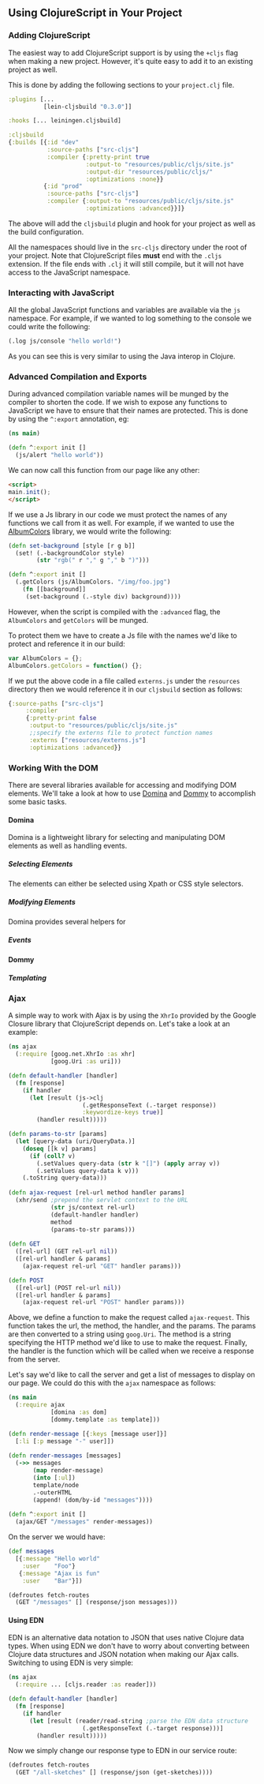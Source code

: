 ## Using ClojureScript in Your Project

### Adding ClojureScript

The easiest way to add ClojureScript support is by using the `+cljs` flag when making a new project. However, it's quite easy to add it to an existing project as well.

This is done by adding the following sections to your `project.clj` file.

```clojure
:plugins [...
          [lein-cljsbuild "0.3.0"]]  

:hooks [... leiningen.cljsbuild]

:cljsbuild
{:builds [{:id "dev"
           :source-paths ["src-cljs"] 
           :compiler {:pretty-print true 
                      :output-to "resources/public/cljs/site.js"
                      :output-dir "resources/public/cljs/"                         
                      :optimizations :none}}             
          {:id "prod"
           :source-paths ["src-cljs"] 
           :compiler {:output-to "resources/public/cljs/site.js"
                      :optimizations :advanced}}]}   
```

The above will add the `cljsbuild` plugin and hook for your project as well as the build configuration.

All the namespaces should live in the `src-cljs` directory under the root of your project. Note that ClojureScript files **must** end with the `.cljs` extension. If the file ends with `.clj` it will still compile, but it will not have access to the JavaScript namespace.

### Interacting with JavaScript

All the global JavaScript functions and variables are available via the `js` namespace. For example, if we wanted to log something to the console we could write the following:

```clojure
(.log js/console "hello world!")
```

As you can see this is very similar to using the Java interop in Clojure.

### Advanced Compilation and Exports

During advanced compilation variable names will be munged by the compiler to shorten the code. If we wish to expose any functions to JavaScript we have to ensure that their names are protected. This is done by using the `^:export` annotation, eg:

```clojure
(ns main)

(defn ^:export init []
  (js/alert "hello world"))
```

We can now call this function from our page like any other:

```html
<script>
main.init();
</script>
``` 

If we use a Js library in our code we must protect the names of any functions we call from it as well. For example, if we wanted to use the [AlbumColors](https://github.com/chengyin/albumcolors) library, we would write the following:

```clojure
(defn set-background [style [r g b]]  
  (set! (.-backgroundColor style)
        (str "rgb(" r "," g "," b ")")))

(defn ^:export init []
  (.getColors (js/AlbumColors. "/img/foo.jpg") 
    (fn [[background]]
     (set-background (.-style div) background))))
```

However, when the script is compiled with the `:advanced` flag, the `AlbumColors` and `getColors` will be munged.

To protect them we have to create a Js file with the names we'd like to protect and reference it in our build: 

```javascript
var AlbumColors = {};
AlbumColors.getColors = function() {};
```
If we put the above code in a file called `externs.js` under the `resources` directory then we would reference it in our `cljsbuild` section as follows: 

```clojure
{:source-paths ["src-cljs"]
     :compiler
     {:pretty-print false
      :output-to "resources/public/cljs/site.js"
      ;;specify the externs file to protect function names
      :externs ["resources/externs.js"]
      :optimizations :advanced}}
```

### Working With the DOM

There are several libraries available for accessing and modifying DOM elements. We'll take a look at how to use [Domina](https://github.com/levand/domina) and [Dommy](https://github.com/Prismatic/dommy) to accomplish some basic tasks.

#### Domina

Domina is a lightweight library for selecting and manipulating DOM elements as well as handling events. 

##### Selecting Elements

The elements can either be selected using Xpath or CSS style selectors.

##### Modifying Elements

Domina provides several helpers for 

##### Events

#### Dommy

##### Templating

### Ajax

A simple way to work with Ajax is by using the `XhrIo` provided by the Google Closure library that ClojureScript depends on. Let's take a look at an example:

```clojure
(ns ajax
  (:require [goog.net.XhrIo :as xhr]
            [goog.Uri :as uri]))

(defn default-handler [handler] 
  (fn [response]
    (if handler 
      (let [result (js->clj 
                     (.getResponseText (.-target response))
                     :keywordize-keys true)]
        (handler result)))))

(defn params-to-str [params]
  (let [query-data (uri/QueryData.)] 
    (doseq [[k v] params] 
      (if (coll? v)
        (.setValues query-data (str k "[]") (apply array v))
        (.setValues query-data k v)))
    (.toString query-data)))
                        
(defn ajax-request [rel-url method handler params]
  (xhr/send ;prepend the servlet context to the URL
            (str js/context rel-url) 
            (default-handler handler) 
            method 
            (params-to-str params)))
            
(defn GET
  ([rel-url] (GET rel-url nil))
  ([rel-url handler & params]
    (ajax-request rel-url "GET" handler params)))

(defn POST
  ([rel-url] (POST rel-url nil))
  ([rel-url handler & params]
    (ajax-request rel-url "POST" handler params)))
```

Above, we define a function to make the request called `ajax-request`. This function takes the url, the method, the handler, and the params. The params are then converted to a string using `goog.Uri`. The method is a string specifying the HTTP method we'd like to use to make the request. Finally, the handler is the function which will be called when we receive a response from the server.

Let's say we'd like to call the server and get a list of messages to display on our page. We could do this with the `ajax` namespace as follows:

```clojure
(ns main
  (:require ajax
            [domina :as dom]
            [dommy.template :as template]))

(defn render-message [{:keys [message user]}]
  [:li [:p message "-" user]])
  
(defn render-messages [messages]
  (->> messages
       (map render-message)         
       (into [:ul])
       template/node
       .-outerHTML
       (append! (dom/by-id "messages"))))
        
(defn ^:export init []
  (ajax/GET "/messages" render-messages))  
```

On the server we would have:

```clojure
(def messages
  [{:message "Hello world"
    :user    "Foo"}
   {:message "Ajax is fun"
    :user    "Bar"}])

(defroutes fetch-routes  
  (GET "/messages" [] (response/json messages)))
```

#### Using EDN

EDN is an alternative data notation to JSON that uses native Clojure data types. When using EDN we don't have to worry about converting between Clojure data structures and JSON notation when making our Ajax calls. Switching to using EDN is very simple:

```clojure
(ns ajax
  (:require ... [cljs.reader :as reader]))

(defn default-handler [handler] 
  (fn [response]
    (if handler 
      (let [result (reader/read-string ;parse the EDN data structure
                     (.getResponseText (.-target response)))]
        (handler result)))))

```

Now we simply change our response type to EDN in our service route:

```clojure
(defroutes fetch-routes  
  (GET "/all-sketches" [] (response/json (get-sketches))))
```


